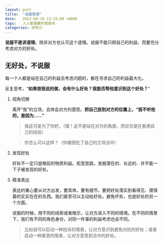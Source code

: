 ```yaml
---
layout: post
title:  "说服管理"
date:   2022-04-16 13:25:09 +0800
tags:   人人都需要的管理术
categories: 领导力
---
```


**说服不是讲道理**。除非对方也认可这个道理。说服不能只顾自己的利益，而要充分考虑对方的好处。

## 无好处，不说服

每一个人都是站在自己的利益去考虑问题的，都在寻求自己的利益最大化。

反复思考，“**如果按我说的做，会有什么好处？我能否帮他意识到这个好处？**”

1. 视角切换

    离开“我”的立场，去体会对方的感受。**把自己放到对方的位置上，“我不听他的，是因为……”**

    > 我这可是为了你好。（错！这不是站在对方的角度，而仅仅是在套用自己的经验）

    > 你怎么可以这样？（你被困在了自己的立场当中）

2. 发现好处

    好处不一定只是眼前的物质利益。拓宽思路，发掘潜在的、长远的、并不能一下子被发现的好处。

3. 精准表达

    表达的重心要从对方出发，要具体，要有细节。要把好处落实到看得见、摸得着的实实在在的东西。我们甚至可以主动给好处。避免坏处，也是好处的另一个方面。

    说服的时候，用不同的线索或者暗示，让对方进入不同的情境。在不同的情景下，我们有不同的角色身份，对同一件事的利益考虑也会不同。

    > 比如说可以启动一种投诉的情景，让对方意识到避免对抗的好处；或者启动一种善意的情景，让对方意思到合作的好处。




